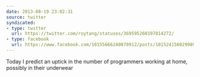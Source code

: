 ```yaml
---
date: 2013-08-19 23:02:31
source: twitter
syndicated:
- type: twitter
  url: https://twitter.com/roytang/statuses/369595260197814272/
- type: facebook
  url: https://www.facebook.com/10155666240078912/posts/10152415602998912
---
```


Today I predict an uptick in the number of programmers working at home, possibly in their underwear
